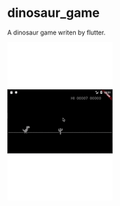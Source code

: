 # dinosaur_game

A dinosaur game writen by flutter.

![image](https://github.com/LuodiJackShen/dinosaur_game/blob/main/images/show.gif)
